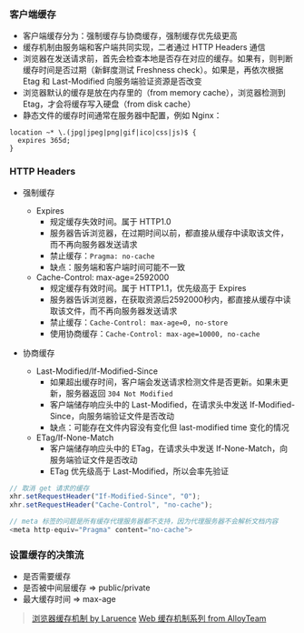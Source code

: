 ### 客户端缓存
- 客户端缓存分为：强制缓存与协商缓存，强制缓存优先级更高
- 缓存机制由服务端和客户端共同实现，二者通过 HTTP Headers 通信
- 浏览器在发送请求前，首先会检查本地是否存在对应的缓存。如果有，则判断缓存时间是否过期（新鲜度测试 Freshness check）。如果是，再依次根据 Etag 和 Last-Modified 向服务端验证资源是否改变
- 浏览器默认的缓存是放在内存里的（from memory cache），浏览器检测到 Etag，才会将缓存写入硬盘（from disk cache）
- 静态文件的缓存时间通常在服务器中配置，例如 Nginx：

```
location ~* \.(jpg|jpeg|png|gif|ico|css|js)$ {
  expires 365d;
}
```

### HTTP Headers
- 强制缓存
  + Expires
    - 规定缓存失效时间。属于 HTTP1.0
    - 服务器告诉浏览器，在过期时间以前，都直接从缓存中读取该文件，而不再向服务器发送请求
    - 禁止缓存：`Pragma: no-cache`
    - 缺点：服务端和客户端时间可能不一致
  + Cache-Control: max-age=2592000
    - 规定缓存有效时间。属于 HTTP1.1，优先级高于 Expires
    - 服务器告诉浏览器，在获取资源后2592000秒内，都直接从缓存中读取该文件，而不再向服务器发送请求
    - 禁止缓存：`Cache-Control: max-age=0, no-store`
    - 使用协商缓存：`Cache-Control: max-age=10000, no-cache`

- 协商缓存
  + Last-Modified/If-Modified-Since
	  - 如果超出缓存时间，客户端会发送请求检测文件是否更新。如果未更新，服务器返回 `304 Not Modified`
	  - 客户端储存响应头中的 Last-Modified，在请求头中发送 If-Modified-Since，向服务端验证文件是否改动
    - 缺点：可能存在文件内容没有变化但 last-modified time 变化的情况
  + ETag/If-None-Match
	  - 客户端储存响应头中的 ETag，在请求头中发送 If-None-Match，向服务端验证文件是否改动
    - ETag 优先级高于 Last-Modified，所以会率先验证

```js
// 取消 get 请求的缓存
xhr.setRequestHeader("If-Modified-Since", "0");
xhr.setRequestHeader("Cache-Control", "no-cache");

// meta 标签的问题是所有缓存代理服务器都不支持，因为代理服务器不会解析文档内容
<meta http-equiv="Pragma" content="no-cache"> 
```

### 设置缓存的决策流
- 是否需要缓存
- 是否被中间层缓存 => public/private
- 最大缓存时间 => max-age

> [浏览器缓存机制 by Laruence](http://www.laruence.com/2010/03/05/1332.html)
> [Web 缓存机制系列 from AlloyTeam](http://www.alloyteam.com/2012/03/web-cache-2-browser-cache/)